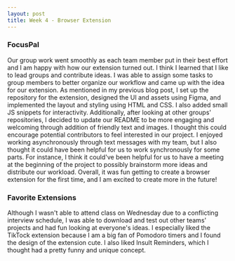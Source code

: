 ```yaml
---
layout: post
title: Week 4 - Browser Extension
---
```


### FocusPal
Our group work went smoothly as each team member put in their best effort and I am happy with how our extension turned out. I think I learned that I like to lead groups and contribute ideas. I was able to assign some tasks to group members to better organize our workflow and came up with the idea for our extension. As mentioned in my previous blog post, I set up the repository for the extension, designed the UI and assets using Figma, and implemented the layout and styling using HTML and CSS. I also added small JS snippets for interactivity. Additionally, after looking at other groups' repositories, I decided to update our README to be more engaging and welcoming through addition of friendly text and images. I thought this could encourage potential contributors to feel interested in our project. I enjoyed working asynchronously through text messages with my team, but I also thought it could have been helpful for us to work synchronously for some parts. For instance, I think it could've been helpful for us to have a meeting at the beginning of the project to possibly brainstorm more ideas and distribute our workload. Overall, it was fun getting to create a browser extension for the first time, and I am excited to create more in the future!

### Favorite Extensions
Although I wasn't able to attend class on Wednesday due to a conflicting interview schedule, I was able to download and test out other teams' projects and had fun looking at everyone's ideas. I especially liked the TikTock extension because I am a big fan of Pomodoro timers and I found the design of the extension cute. I also liked Insult Reminders, which I thought had a pretty funny and unique concept.